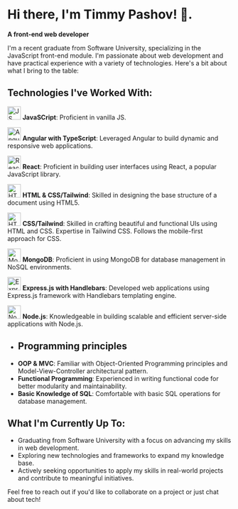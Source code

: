 
# Hi there, I'm Timmy Pashov! 👋.
**A front-end web developer**

I'm a recent graduate from Software University, specializing in the JavaScript front-end module. I'm passionate about web development and have practical experience with a variety of technologies. Here's a bit about what I bring to the table:

## Technologies I've Worked With:

  <img src="https://cdn.worldvectorlogo.com/logos/javascript-1.svg" alt="JS logo" width="30" height="30"> **JavaSCript**:
  Proficient in vanilla JS.
  
 <img src="https://angular.io/assets/images/logos/angular/angular.svg" alt="Angular Logo" width="30" height="30"> **Angular with TypeScript**: 
  Leveraged Angular to build dynamic and responsive web applications.
  
 <img src="https://upload.wikimedia.org/wikipedia/commons/a/a7/React-icon.svg" alt="React Logo" width="30" height="30"> **React**: 
  Proficient in building user interfaces using React, a popular JavaScript library.
  
 <img src="https://upload.wikimedia.org/wikipedia/commons/6/61/HTML5_logo_and_wordmark.svg" alt="HTML5 Logo" width="30" height="30"> **HTML & CSS/Tailwind**: 
  Skilled in designing the base structure of a document using HTML5.
  
 <img src="https://upload.wikimedia.org/wikipedia/commons/6/62/CSS3_logo.svg" alt="HTML5 Logo" width="30" height="30"> **CSS/Tailwind**: 
  Skilled in crafting beautiful and functional UIs using HTML and CSS. 
  Expertise in Tailwind CSS. Follows the mobile-first approach for CSS.

 <img src="https://www.vectorlogo.zone/logos/mongodb/mongodb-icon.svg" alt="MongoDB Logo" width="30" height="30"> **MongoDB**: 
  Proficient in using MongoDB for database management in NoSQL environments.
  
 <img src="https://upload.wikimedia.org/wikipedia/commons/6/64/Expressjs.png" alt="Express.js Logo" width="30" height="30"> **Express.js with Handlebars**: 
  Developed web applications using Express.js framework with Handlebars templating engine.
  
 <img src="https://upload.wikimedia.org/wikipedia/commons/d/d9/Node.js_logo.svg" alt="Node.js Logo" width="30" height="30"> **Node.js**: 
  Knowledgeable in building scalable and efficient server-side applications with Node.js.
  
- ## Programming principles
- **OOP & MVC**: Familiar with Object-Oriented Programming principles and Model-View-Controller architectural pattern.
- **Functional Programming**: Experienced in writing functional code for better modularity and maintainability.
- **Basic Knowledge of SQL**: Comfortable with basic SQL operations for database management.

## What I'm Currently Up To:

- Graduating from Software University with a focus on advancing my skills in web development.
- Exploring new technologies and frameworks to expand my knowledge base.
- Actively seeking opportunities to apply my skills in real-world projects and contribute to meaningful initiatives.



Feel free to reach out if you'd like to collaborate on a project or just chat about tech!


<!--
**TimiPashov/TimiPashov** is a ✨ _special_ ✨ repository because its `README.md` (this file) appears on your GitHub profile.

Here are some ideas to get you started:

- 🔭 I’m currently working on ...
- 🌱 I’m currently learning ...
- 👯 I’m looking to collaborate on ...
- 🤔 I’m looking for help with ...
- 💬 Ask me about ...
- 📫 How to reach me: ...
- 😄 Pronouns: ...
- ⚡ Fun fact: ...
-->
